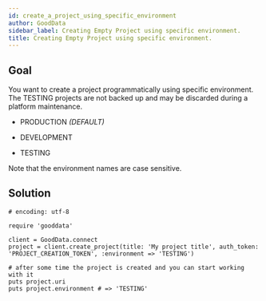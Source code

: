 ```yaml
---
id: create_a_project_using_specific_environment
author: GoodData
sidebar_label: Creating Empty Project using specific environment.
title: Creating Empty Project using specific environment.
---
```


Goal
-------

You want to create a project programmatically using specific
environment. The TESTING projects are not backed up and may be discarded
during a platform maintenance.

-   PRODUCTION *(DEFAULT)*

-   DEVELOPMENT

-   TESTING

Note that the environment names are case sensitive.

Solution
--------

    # encoding: utf-8

    require 'gooddata'

    client = GoodData.connect
    project = client.create_project(title: 'My project title', auth_token: 'PROJECT_CREATION_TOKEN', :environment => 'TESTING')

    # after some time the project is created and you can start working with it
    puts project.uri
    puts project.environment # => 'TESTING'
